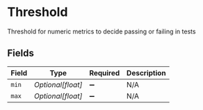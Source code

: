 # Threshold

Threshold for numeric metrics to decide passing or failing in tests


## Fields

| Field              | Type               | Required           | Description        |
| ------------------ | ------------------ | ------------------ | ------------------ |
| `min`              | *Optional[float]*  | :heavy_minus_sign: | N/A                |
| `max`              | *Optional[float]*  | :heavy_minus_sign: | N/A                |